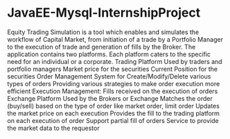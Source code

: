 # JavaEE-Mysql-InternshipProject

Equity Trading Simulation is a tool which enables and simulates the workflow of Capital Market, from initiation of a trade by a Portfolio Manager to the execution of trade and generation of fills by the Broker. The application contains two platforms. Each platform caters to the specific need for an individual or a corporate.
Trading Platform 
Used by traders and portfolio managers
Market price for the securities
Current Position for the securities
Order Management System for Create/Modify/Delete various types of orders
Providing various strategies to make order execution more efficient 
Execution Management: Fills received on the execution of orders
Exchange Platform
Used by the Brokers or Exchange 
Matches the order (buy/sell) based on the type of order like market order, limit order
Updates the market price on each execution
Provides the fill to the trading platform on each execution of order
Support partial fill of orders
Service to provide the market data to the requestor

